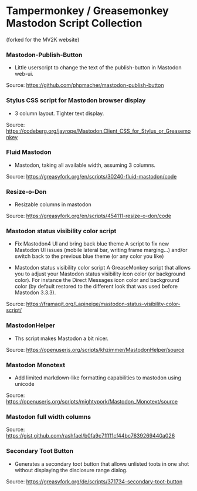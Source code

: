 # Tampermonkey / Greasemonkey Mastodon Script Collection
(forked for the MV2K website)

### Mastodon-Publish-Button
- Little userscript to change the text of the publish-button in Mastodon web-ui.

Source: https://github.com/phpmacher/mastodon-publish-button

###  Stylus CSS script for Mastodon browser display
- 3 column layout. Tighter text display.

Source: https://codeberg.org/jayrope/Mastodon.Client_CSS_for_Stylus_or_Greasemonkey

### Fluid Mastodon
- Mastodon, taking all available width, assuming 3 columns.

Source: https://greasyfork.org/en/scripts/30240-fluid-mastodon/code

### Resize-o-Don
- Resizable columns in mastodon

Source: https://greasyfork.org/en/scripts/454111-resize-o-don/code

### Mastodon status visibility color script

- Fix Mastodon4 UI and bring back blue theme
A script to fix new Mastodon UI issues (mobile lateral bar, writing frame marging…) and/or switch back to the previous blue theme (or any color you like)

- Mastodon status visibility color script
A GreaseMonkey script that allows you to adjust your Mastodon status visibility icon color (or background color).
For instance the Direct Messages icon color and background color (by default restored to the different look that was used before Mastodon 3.3.3).

Source: https://framagit.org/Lapineige/mastodon-status-visibility-color-script/

### MastodonHelper
- Ths script makes Mastodon a bit nicer.

Source: https://openuserjs.org/scripts/khzimmer/MastodonHelper/source

### Mastodon Monotext
- Add limited markdown-like formatting capabilities to mastodon using unicode

Source: https://openuserjs.org/scripts/mightypork/Mastodon_Monotext/source

### Mastodon full width columns

Source: https://gist.github.com/rashfael/b0fa9c7ffff1cf44bc7639269440a026

### Secondary Toot Button
- Generates a secondary toot button that allows unlisted toots in one shot without displaying the disclosure range dialog.

Source: https://greasyfork.org/de/scripts/371734-secondary-toot-button
